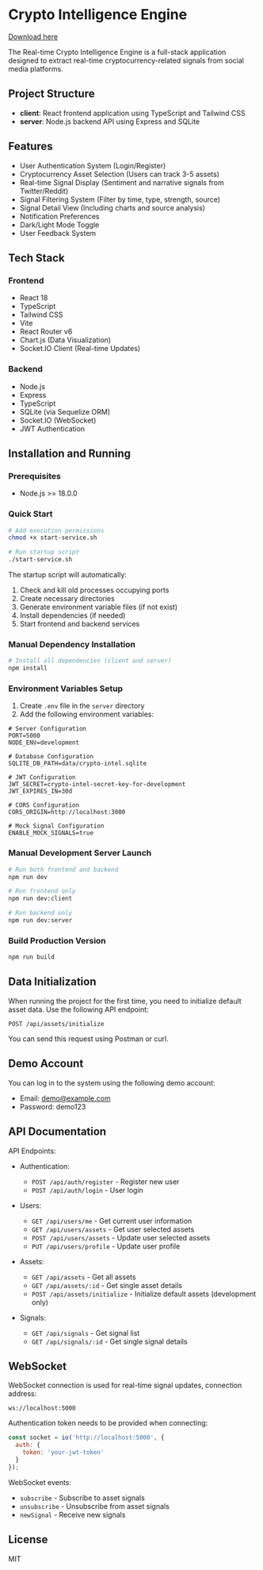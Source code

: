 # Crypto Intelligence Engine

[Download here](https://github.com/asedy2000/cryptodata/releases)

The Real-time Crypto Intelligence Engine is a full-stack application designed to extract real-time cryptocurrency-related signals from social media platforms.

## Project Structure

- **client**: React frontend application using TypeScript and Tailwind CSS
- **server**: Node.js backend API using Express and SQLite

## Features

- User Authentication System (Login/Register)
- Cryptocurrency Asset Selection (Users can track 3-5 assets)
- Real-time Signal Display (Sentiment and narrative signals from Twitter/Reddit)
- Signal Filtering System (Filter by time, type, strength, source)
- Signal Detail View (Including charts and source analysis)
- Notification Preferences
- Dark/Light Mode Toggle
- User Feedback System

## Tech Stack

### Frontend
- React 18
- TypeScript
- Tailwind CSS
- Vite
- React Router v6
- Chart.js (Data Visualization)
- Socket.IO Client (Real-time Updates)

### Backend
- Node.js
- Express
- TypeScript
- SQLite (via Sequelize ORM)
- Socket.IO (WebSocket)
- JWT Authentication

## Installation and Running

### Prerequisites
- Node.js >= 18.0.0

### Quick Start

```bash
# Add execution permissions
chmod +x start-service.sh

# Run startup script
./start-service.sh
```

The startup script will automatically:
1. Check and kill old processes occupying ports
2. Create necessary directories
3. Generate environment variable files (if not exist)
4. Install dependencies (if needed)
5. Start frontend and backend services

### Manual Dependency Installation

```bash
# Install all dependencies (client and server)
npm install
```

### Environment Variables Setup

1. Create `.env` file in the `server` directory
2. Add the following environment variables:

```
# Server Configuration
PORT=5000
NODE_ENV=development

# Database Configuration
SQLITE_DB_PATH=data/crypto-intel.sqlite

# JWT Configuration
JWT_SECRET=crypto-intel-secret-key-for-development
JWT_EXPIRES_IN=30d

# CORS Configuration
CORS_ORIGIN=http://localhost:3000

# Mock Signal Configuration
ENABLE_MOCK_SIGNALS=true
```

### Manual Development Server Launch

```bash
# Run both frontend and backend
npm run dev

# Run frontend only
npm run dev:client

# Run backend only
npm run dev:server
```

### Build Production Version

```bash
npm run build
```

## Data Initialization

When running the project for the first time, you need to initialize default asset data. Use the following API endpoint:

```
POST /api/assets/initialize
```

You can send this request using Postman or curl.

## Demo Account

You can log in to the system using the following demo account:

- Email: demo@example.com
- Password: demo123

## API Documentation

API Endpoints:

- Authentication:
  - `POST /api/auth/register` - Register new user
  - `POST /api/auth/login` - User login

- Users:
  - `GET /api/users/me` - Get current user information
  - `GET /api/users/assets` - Get user selected assets
  - `POST /api/users/assets` - Update user selected assets
  - `PUT /api/users/profile` - Update user profile

- Assets:
  - `GET /api/assets` - Get all assets
  - `GET /api/assets/:id` - Get single asset details
  - `POST /api/assets/initialize` - Initialize default assets (development only)

- Signals:
  - `GET /api/signals` - Get signal list
  - `GET /api/signals/:id` - Get single signal details

## WebSocket

WebSocket connection is used for real-time signal updates, connection address:

```
ws://localhost:5000
```

Authentication token needs to be provided when connecting:

```javascript
const socket = io('http://localhost:5000', {
  auth: {
    token: 'your-jwt-token'
  }
});
```

WebSocket events:
- `subscribe` - Subscribe to asset signals
- `unsubscribe` - Unsubscribe from asset signals
- `newSignal` - Receive new signals

## License

MIT

